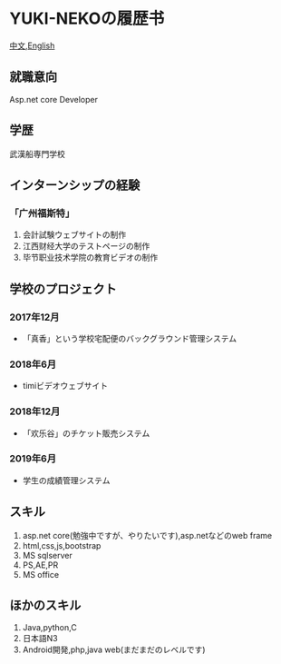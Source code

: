 # YUKI-NEKOの履歴书
[中文][cn],[English][en]
## 就職意向
Asp.net core Developer

## 学歴
武漢船専門学校

## インターンシップの経験
### 「广州福斯特」
1. 会計試験ウェブサイトの制作
2. 江西财经大学のテストページの制作
3. 毕节职业技术学院の教育ビデオの制作

## 学校のプロジェクト
### 2017年12月
- 「真香」という学校宅配便のバックグラウンド管理システム
### 2018年6月
- timiビデオウェブサイト
### 2018年12月
- 「欢乐谷」のチケット販売システム
### 2019年6月
- 学生の成績管理システム

## スキル
1. asp.net core(勉強中ですが、やりたいです),asp.netなどのweb frame
2. html,css,js,bootstrap
3. MS sqlserver
4. PS,AE,PR
5. MS office
   
## ほかのスキル
1. Java,python,C
2. 日本語N3
3. Android開発,php,java web(まだまだのレベルです)


[en]:README.en.md
[cn]:README.md
